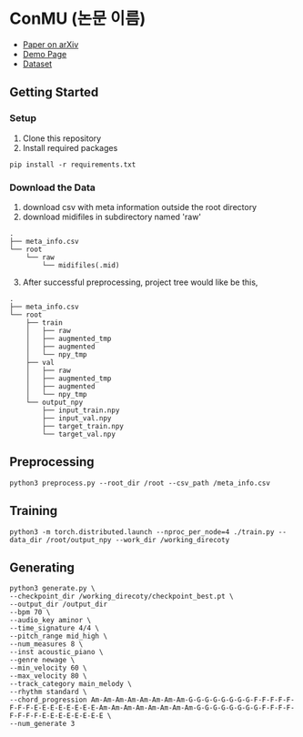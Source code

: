 # ConMU (논문 이름)

- [Paper on arXiv](https://paper_page)
- [Demo Page](https://demo_page)
- [Dataset](https://dataset)

## Getting Started
### Setup
1. Clone this repository
2. Install required packages
```
pip install -r requirements.txt
```
### Download the Data
1. download csv with meta information outside the root directory
2. download midifiles in subdirectory named 'raw'
```
.
├── meta_info.csv
└── root
    └── raw
        └── midifiles(.mid)
```
3. After successful preprocessing, project tree would like be this,
```
.
├── meta_info.csv
└── root
    ├── train
    │   ├── raw
    │   ├── augmented_tmp
    │   ├── augmented
    │   └── npy_tmp
    ├── val
    │   ├── raw
    │   ├── augmented_tmp
    │   ├── augmented
    │   └── npy_tmp
    └── output_npy
        ├── input_train.npy
        ├── input_val.npy
        ├── target_train.npy
        └── target_val.npy
```


## Preprocessing
```
python3 preprocess.py --root_dir /root --csv_path /meta_info.csv
```

## Training
```
python3 -m torch.distributed.launch --nproc_per_node=4 ./train.py --data_dir /root/output_npy --work_dir /working_direcoty
```

## Generating
```
python3 generate.py \
--checkpoint_dir /working_direcoty/checkpoint_best.pt \
--output_dir /output_dir
--bpm 70 \
--audio_key aminor \
--time_signature 4/4 \
--pitch_range mid_high \
--num_measures 8 \
--inst acoustic_piano \
--genre newage \
--min_velocity 60 \
--max_velocity 80 \
--track_category main_melody \
--rhythm standard \
--chord_progression Am-Am-Am-Am-Am-Am-Am-Am-G-G-G-G-G-G-G-G-F-F-F-F-F-F-F-F-E-E-E-E-E-E-E-E-Am-Am-Am-Am-Am-Am-Am-Am-G-G-G-G-G-G-G-G-F-F-F-F-F-F-F-F-E-E-E-E-E-E-E-E \
--num_generate 3
```